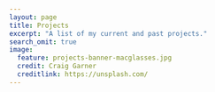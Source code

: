```yaml
---
layout: page
title: Projects
excerpt: "A list of my current and past projects."
search_omit: true
image:
  feature: projects-banner-macglasses.jpg
  credit: Craig Garner
  creditlink: https://unsplash.com/
---
```


